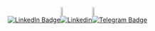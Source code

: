 <div id="badges" align="center">
  <div style="display: flex; justify-content: center;">
    <img src="https://media.giphy.com/media/RHtq6l3V2O7aDddSjB/giphy.gif?cid=790b7611nfe9ndtrse6pgd0nr4pon3wf5bebs3zrtu4918xu&ep=v1_gifs_search&rid=giphy.gif&ct=g" style="width: 10%; margin-right: 10px;">
    <img src="https://media.giphy.com/media/jPGMVVCDzfQdeaxm2t/giphy.gif?cid=ecf05e47114abpvavjs3k5y2zax02357y73vxfnozn5mj3tu&ep=v1_gifs_search&rid=giphy.gif&ct=g" style="width: 10%; margin-left: 10px;">
  </div>
  <div style="display: flex; justify-content: center;">
    <a href="https://vk.com/chizhov_net">
      <img src="https://img.shields.io/badge/-Vkontakte-003f5c?style=for-the-badge&logo=Vk" alt="LinkedIn Badge"/>
    </a>
    <a href="https://www.linkedin.com/in/andrey-chiz-435987264/">
      <img src="https://img.shields.io/badge/linkedin-%230077B5.svg?style=for-the-badge&logo=linkedin&logoColor=white" alt="Linkedin"/>
    </a>
    <a href="https://t.me/AndreyCJ">
      <img src="https://img.shields.io/badge/-Telegram-0088cc?style=for-the-badge&logo=telegram" alt="Telegram Badge"/>
    </a>
  </div>
</div>

